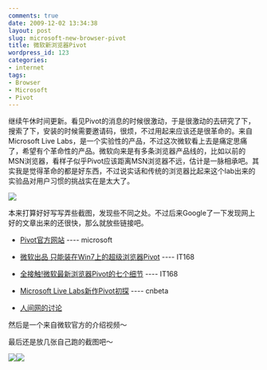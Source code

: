 ```yaml
---
comments: true
date: 2009-12-02 13:34:38
layout: post
slug: microsoft-new-browser-pivot
title: 微软新浏览器Pivot
wordpress_id: 123
categories:
- internet
tags:
- Browser
- Microsoft
- Pivot
---
```


继续午休时间更新。看见Pivot的消息的时候很激动，于是很激动的去研究了下，搜索了下，安装的时候需要邀请码，很烦，不过用起来应该还是很革命的。来自Microsoft Live Labs，是一个实验性的产品，不过这次微软看上去是痛定思痛了，希望有个革命性的产品。微软向来是有多条浏览器产品线的，比如以前的MSN浏览器，看样子似乎Pivot应该距离MSN浏览器不远，估计是一脉相承吧。其实我是觉得革命的都是好东西，不过说实话和传统的浏览器比起来这个lab出来的实验品对用户习惯的挑战实在是太大了。




![](/upload/logo-pivot.png)




本来打算好好写写弄些截图，发现些不同之处。不过后来Google了一下发现网上好的文章出来的还很快，那么就放些链接吧。






  * [Pivot官方网站](http://www.getpivot.com/) ---- microsoft


  * [微软出品 只能装在Win7上的超级浏览器Pivot](http://d1.it168.com/show/28932.html) ---- IT168


  * [全接触!微软最新浏览器Pivot的七个细节](http://software.it168.com/a2009/1130/817/000000817305.shtml) ---- IT168


  * [Microsoft Live Labs新作Pivot初探](http://www.cnbeta.com/articles/98919.htm) ---- cnbeta


  * [人间网的讨论](http://rensea.com/home?url=http%3A%2F%2Frensea.com%2Fdd%2Fconversation%3Fid%3D284670%26page%3D1)




然后是一个来自微软官方的介绍视频～





最后还是放几张自己跑的截图吧～




[![](/upload/2006-12-02_pivot_installing.png)](/upload/2006-12-02_pivot_installing.png)[![](/upload/2009-12-02_pivot_runtime.png)](/upload/2009-12-02_pivot_runtime.png)
